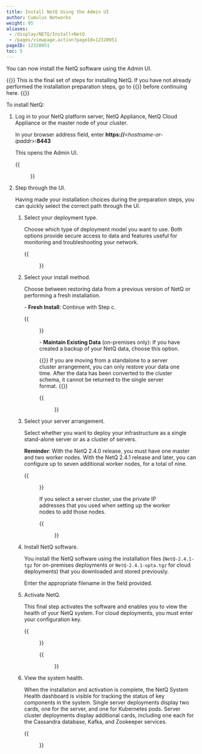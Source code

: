 ```yaml
---
title: Install NetQ Using the Admin UI
author: Cumulus Networks
weight: 95
aliases:
 - /display/NETQ/Install+NetQ
 - /pages/viewpage.action?pageId=12320951
pageID: 12320951
toc: 5
---
```

You can now install the NetQ software using the Admin UI.

{{<notice info>}}
This is the final set of steps for installing NetQ. If you have not already performed the installation preparation steps, go to {{<link url="Install-NetQ-Platform" text="Install NetQ Platform">}} before continuing here.
{{</notice>}}

To install NetQ:

1. Log in to your NetQ platform server, NetQ Appliance, NetQ Cloud Appliance or the master node of your cluster.

    In your browser address field, enter **https://**<*hostname-or-ipaddr*>**:8443**

    This opens the Admin UI.

    {{<figure src="/images/netq/adminui-main-page-241.png" width="700">}}

2. Step through the UI.

    Having made your installation choices during the preparation steps, you can quickly select the correct path through the UI.

    1. Select your deployment type.

        Choose which type of deployment model you want to use. Both options provide secure access to data and features useful for monitoring and troubleshooting your network.

        {{<figure src="/images/netq/adminui-deploy-type-240.png" width="700">}}

    2. Select your install method.
    
        Choose between restoring data from a previous version of NetQ or performing a fresh installation.

        \- **Fresh Install**: Continue with Step c.

        {{<figure src="/images/netq/adminui-install-netq-240.png" width="700">}}

        \- **Maintain Existing Data** (on-premises only): If you have created a backup of your NetQ data, choose this option.

        {{<notice info>}}
If you are moving from a standalone to a server cluster arrangement, you can only restore your data one time. After the data has been converted to the cluster schema, it cannot be returned to the single server format.
        {{</notice>}}

        {{<figure src="/images/netq/adminui-restore-db-240.png" width="700">}}

    3. Select your server arrangement.

        Select whether you want to deploy your infrastructure as a single stand-alone server or as a cluster of servers.

        **Reminder**: With the NetQ 2.4.0 release, you must have one master and two worker nodes. With the NetQ 2.4.1 release and later, you can configure up to seven additional worker nodes, for a total of nine.

        {{<figure src="/images/netq/adminui-server-arrange-240.png" width="700" caption="Select arrangement">}}

        If you select a server cluster, use the private IP addresses that you used when setting up the worker nodes to add those nodes.

        {{<figure src="/images/netq/adminui-cluster-config-240.png" width="700" caption="Add worker nodes to a server cluster">}}

    4. Install NetQ software.

        You install the NetQ software using the installation files (`NetQ-2.4.1-tgz` for on-premises deployments or `NetQ-2.4.1-opta.tgz` for cloud deployments)  that you downloaded and stored previously.

        Enter the appropriate filename in the field provided.

    5. Activate NetQ.

        This final step activates the software and enables you to view the health of your NetQ system. For cloud deployments, you must enter your configuration key.

        {{<figure src="/images/netq/adminui-activate-netq-onprem-240.png" width="700" caption="On-premises activation">}}

        {{<figure src="/images/netq/adminui-activate-netq-cloud-240.png" width="700" caption="Cloud activation">}}

    6. View the system health.

        When the installation and activation is complete, the NetQ System Health dashboard is visible for tracking the status of key components in the system. Single server deployments display two cards, one for the server, and one for Kubernetes pods. Server cluster deployments display additional cards, including one each for the Cassandra database, Kafka, and Zookeeper services.

        {{<figure src="/images/netq/adminui-health-db-cloud-240.png" width="700">}}
